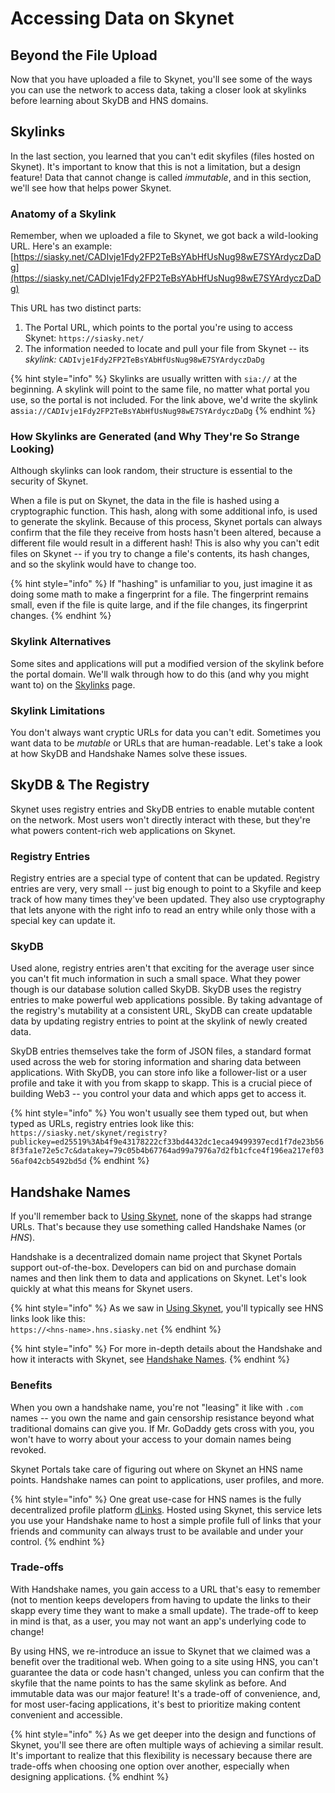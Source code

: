 # Accessing Data on Skynet

## Beyond the File Upload

Now that you have uploaded a file to Skynet, you'll see some of the ways you can use the network to access data, taking a closer look at skylinks before learning about SkyDB and HNS domains.

## Skylinks

In the last section, you learned that you can't edit skyfiles \(files hosted on Skynet\). It's important to know that this is not a limitation, but a design feature! Data that cannot change is called _immutable_, and in this section, we'll see how that helps power Skynet.

### Anatomy of a Skylink

Remember, when we uploaded a file to Skynet, we got back a wild-looking URL. Here's an example: [https://siasky.net/CADIvje1Fdy2FP2TeBsYAbHfUsNug98wE7SYArdyczDaDg](https://siasky.net/CADIvje1Fdy2FP2TeBsYAbHfUsNug98wE7SYArdyczDaDg)

This URL has two distinct parts:

1. The Portal URL, which points to the portal you're using to access Skynet: `https://siasky.net/`
2. The information needed to locate and pull your file from Skynet -- its _skylink:_ `CADIvje1Fdy2FP2TeBsYAbHfUsNug98wE7SYArdyczDaDg`

{% hint style="info" %}
Skylinks are usually written with `sia://` at the beginning. A skylink will point to the same file, no matter what portal you use, so the portal is not included. For the link above, we'd write the skylink as`sia://CADIvje1Fdy2FP2TeBsYAbHfUsNug98wE7SYArdyczDaDg`
{% endhint %}

### How Skylinks are Generated \(and Why They're So Strange Looking\)

Although skylinks can look random, their structure is essential to the security of Skynet.

When a file is put on Skynet, the data in the file is hashed using a cryptographic function. This hash, along with some additional info, is used to generate the skylink. Because of this process, Skynet portals can always confirm that the file they receive from hosts hasn't been altered, because a different file would result in a different hash! This is also why you can't edit files on Skynet -- if you try to change a file's contents, its hash changes, and so the skylink would have to change too.

{% hint style="info" %}
If "hashing" is unfamiliar to you, just imagine it as doing some math to make a fingerprint for a file. The fingerprint remains small, even if the file is quite large, and if the file changes, its fingerprint changes.
{% endhint %}

### Skylink Alternatives

Some sites and applications will put a modified version of the skylink before the portal domain. We'll walk through how to do this \(and why you might want to\) on the [Skylinks](key-concepts/skylinks.md) page.

### Skylink Limitations

You don't always want cryptic URLs for data you can't edit. Sometimes you want data to be _mutable_ or URLs that are human-readable. Let's take a look at how SkyDB and Handshake Names solve these issues.

## SkyDB & The Registry

Skynet uses registry entries and SkyDB entries to enable mutable content on the network. Most users won't directly interact with these, but they're what powers content-rich web applications on Skynet. 

### Registry Entries

Registry entries are a special type of content that can be updated. Registry entries are very, very small -- just big enough to point to a Skyfile and keep track of how many times they've been updated. They also use cryptography that lets anyone with the right info to read an entry while only those with a special key can update it.

### SkyDB

Used alone, registry entries aren't that exciting for the average user since you can't fit much information in such a small space. What they power though is our database solution called SkyDB. SkyDB uses the registry entries to make powerful web applications possible. By taking advantage of the registry's mutability at a consistent URL, SkyDB can create updatable data by updating registry entries to point at the skylink of newly created data.

SkyDB entries themselves take the form of JSON files, a standard format used across the web for storing information and sharing data between applications. With SkyDB, you can store info like a follower-list or a user profile and take it with you from skapp to skapp. This is a crucial piece of building Web3 -- you control your data and which apps get to access it.

{% hint style="info" %}
You won't usually see them typed out, but when typed as URLs, registry entries look like this: `https://siasky.net/skynet/registry?publickey=ed25519%3Ab4f9e43178222cf33bd4432dc1eca49499397ecd1f7de23b568f3fa1e72e5c7c&datakey=79c05b4b67764ad99a7976a7d2fb1cfce4f196ea217ef0356af042cb5492bd5d`
{% endhint %}

## Handshake Names

If you'll remember back to [Using Skynet](using-skynet.md#starting-with-skapps), none of the skapps had strange URLs. That's because they use something called Handshake Names \(or _HNS_\).

Handshake is a decentralized domain name project that Skynet Portals support out-of-the-box. Developers can bid on and purchase domain names and then link them to data and applications on Skynet. Let's look quickly at what this means for Skynet users.

{% hint style="info" %}
As we saw in [Using Skynet](using-skynet.md#starting-with-skapps), you'll typically see HNS links look like this:  
`https://<hns-name>.hns.siasky.net`
{% endhint %}

{% hint style="info" %}
 For more in-depth details about the Handshake and how it interacts with Skynet, see [Handshake Names](key-concepts/handshake-names.md).
{% endhint %}

### Benefits

When you own a handshake name, you're not "leasing" it like with `.com` names -- you own the name and gain censorship resistance beyond what traditional domains can give you. If Mr. GoDaddy gets cross with you, you won't have to worry about your access to your domain names being revoked.

Skynet Portals take care of figuring out where on Skynet an HNS name points. Handshake names can point to applications, user profiles, and more.

{% hint style="info" %}
One great use-case for HNS names is the fully decentralized profile platform [dLinks](https://www.namebase.io/dlinks). Hosted using Skynet, this service lets you use your Handshake name to host a simple profile full of links that your friends and community can always trust to be available and under your control.
{% endhint %}

### Trade-offs

With Handshake names, you gain access to a URL that's easy to remember \(not to mention keeps developers from having to update the links to their skapp every time they want to make a small update\). The trade-off to keep in mind is that, as a user, you may not want an app's underlying code to change!

By using HNS, we re-introduce an issue to Skynet that we claimed was a benefit over the traditional web. When going to a site using HNS, you can't guarantee the data or code hasn't changed, unless you can confirm that the skyfile that the name points to has the same skylink as before. And immutable data was our major feature! It's a trade-off of convenience, and, for most user-facing applications, it's best to prioritize making content convenient and accessible.

{% hint style="info" %}
As we get deeper into the design and functions of Skynet, you'll see there are often multiple ways of achieving a similar result. It's important to realize that this flexibility is necessary because there are trade-offs when choosing one option over another, especially when designing applications.
{% endhint %}

